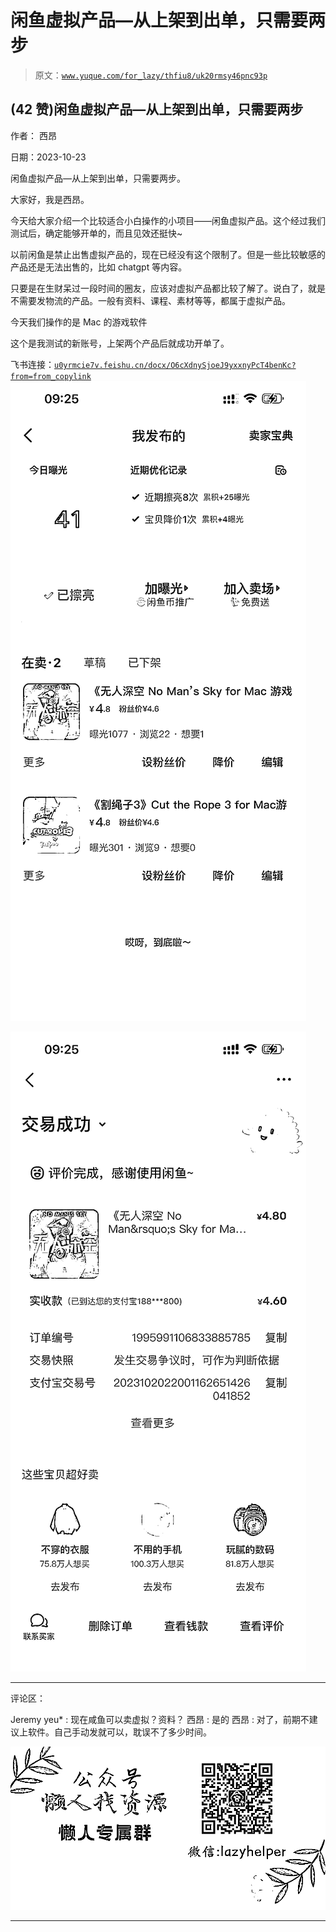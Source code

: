 # 闲鱼虚拟产品—从上架到出单，只需要两步

> 原文：[`www.yuque.com/for_lazy/thfiu8/uk20rmsy46pnc93p`](https://www.yuque.com/for_lazy/thfiu8/uk20rmsy46pnc93p)

## (42 赞)闲鱼虚拟产品—从上架到出单，只需要两步

作者： 西昂

日期：2023-10-23

闲鱼虚拟产品—从上架到出单，只需要两步。

大家好，我是西昂。

今天给大家介绍一个比较适合小白操作的小项目——闲鱼虚拟产品。这个经过我们测试后，确定能够开单的，而且见效还挺快~

以前闲鱼是禁止出售虚拟产品的，现在已经没有这个限制了。但是一些比较敏感的产品还是无法出售的，比如 chatgpt 等内容。

只要是在生财呆过一段时间的圈友，应该对虚拟产品都比较了解了。说白了，就是不需要发物流的产品。一般有资料、课程、素材等等，都属于虚拟产品。

今天我们操作的是 Mac 的游戏软件

这个是我测试的新账号，上架两个产品后就成功开单了。

飞书连接：[`u0yrmcie7v.feishu.cn/docx/O6cXdnySjoeJ9yxxnyPcT4benKc?from=from_copylink`](https://u0yrmcie7v.feishu.cn/docx/O6cXdnySjoeJ9yxxnyPcT4benKc?from=from_copylink)![](img/369d0fe3a8466233793db7fcc78ff02c.png)

![](img/41fa3fe1a3d591a04d60e17b610f2c9a.png)

* * *

评论区：

Jeremy yeu* : 现在咸鱼可以卖虚拟？资料？
西昂 : 是的
西昂 : 对了，前期不建议上软件。自己手动发就可以，耽误不了多少时间。

![](img/1c37d505930596d12a88ab23e11aa07a.png)

* * *